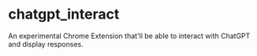 # chatgpt_interact
An experimental Chrome Extension that'll be able to interact with ChatGPT and display responses. 
